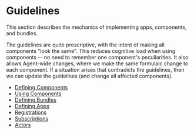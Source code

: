 # Guidelines

This section describes the mechanics of implementing apps, components, and bundles.

The guidelines are quite prescriptive, with the intent of making all components "look the same".
This reduces cognitive load when using components -- no need to remember one component's peculiarities.
It also allows Agent-wide changes, where we make the same formulaic change to each component.
If a situation arises that contradicts the guidelines, then we can update the guidelines (and change all affected components).

* [Defining Components](./defining-components.md)
* [Using Components](./using.md)
* [Defining Bundles](./defining-bundles.md)
* [Defining Apps](./defining-apps.md)
* [Registrations](./registrations.md)
* [Subscriptions](./subscriptions.md)
* [Actors](./actors.md)
